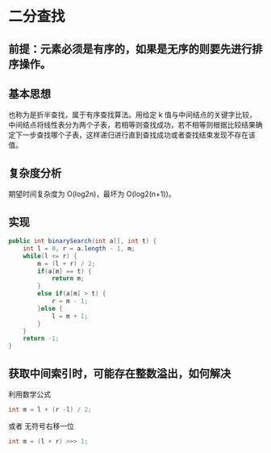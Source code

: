 # 二分查找

## 前提：元素必须是有序的，如果是无序的则要先进行排序操作。

## 基本思想

也称为是折半查找，属于有序查找算法。用给定 k 值与中间结点的关键字比较，中间结点将线性表分为两个子表，若相等则查找成功，若不相等则根据比较结果确定下一步查找哪个子表，这样递归进行直到查找成功或者查找结束发现不存在该值。

## 复杂度分析

期望时间复杂度为 O(log2n)，最坏为 O(log2(n+1))。

## 实现

```java
public int binarySearch(int a[], int t) {
    int l = 0, r = a.length - 1, m;
    while(l <= r) {
        m = (l + r) / 2;
        if(a[m] == t) {
            return m;
        }
        else if(a[m] > t) {
            r = m - 1;
        }else {
            l = m + 1;
        }
    }
    return -1;
}
```

## 获取中间索引时，可能存在整数溢出，如何解决

利用数学公式

```java
int m = l + (r -l) / 2;
```

或者 无符号右移一位

```java
int m = (l + r) >>> 1;
```
